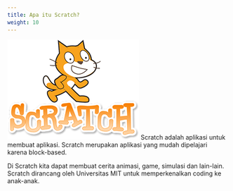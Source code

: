 ```yaml
---
title: Apa itu Scratch?
weight: 10
---
```


![](images/scratch-logo.png)
Scratch adalah aplikasi untuk membuat aplikasi. Scratch merupakan aplikasi yang mudah dipelajari karena block-based.

Di Scratch kita dapat membuat cerita animasi, game, simulasi dan lain-lain.
Scratch dirancang oleh Universitas MIT untuk memperkenalkan coding ke anak-anak.
